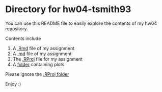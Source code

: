 # Directory for hw04-tsmith93 

You can use this README file to easily explore the contents of my hw04 repository.

Contents include 
1. A [.Rmd](https://github.com/STAT545-UBC-students/hw04-tsmith93/blob/master/hw04-tsmith93.Rmd) file of my assignment
2. A [.md](https://github.com/STAT545-UBC-students/hw04-tsmith93/blob/master/hw04-tsmith93.md) file of my assignment
3. The [.RProj](https://github.com/STAT545-UBC-students/hw04-tsmith93/blob/master/hw04-tsmith93.Rproj) file for my assignment
4. A [folder](https://github.com/STAT545-UBC-students/hw04-tsmith93/tree/master/hw04-tsmith93_files/figure-markdown_github) containing plots 

Please ignore the [.RProj folder](https://github.com/STAT545-UBC-students/hw04-tsmith93/tree/master/.Rproj.user)

Enjoy :)
